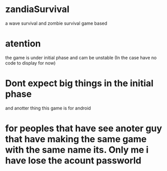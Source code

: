 # zandiaSurvival
a wave survival and zombie survival game based

# atention
the game is under initial phase and cam be unstable
(In the case have no code to display for now)
# Dont expect big things in the initial phase
and anotter thing this game is for android 
# for peoples that have see anoter guy that have making the same game with the same name its. Only me i have lose the acount passworld
